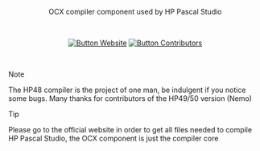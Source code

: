
<div align = center>

OCX compiler component used by HP Pascal Studio

<br>

[![Button Website]][Website]
[![Button Contributors]][Googlegroup]

</div>

<br>

> [!NOTE]  
> The HP48 compiler is the project of one man, be indulgent if you notice some bugs.
> Many thanks for contributors of the HP49/50 version (Nemo)

> [!TIP]
> Please go to the official website in order to get all files needed to compile HP Pascal Studio, the OCX component is just the compiler core

<br>

<!-- 🎮 🎮 🎮 🎮 🎮 🎮 🎮 🎮 🎮   Quicklinks   🎮 🎮 🎮 🎮 🎮 🎮 🎮 🎮 🎮 --->

[Website]: http://hppascal.free.fr/
[Googlegroup]: https://groups.google.com/g/comp.sys.hp48/c/2BaZVF7n0Og/

<!-- 🎮 🎮 🎮 🎮 🎮 🎮 🎮 🎮 🎮 🎮  Badges  🎮 🎮 🎮 🎮 🎮 🎮 🎮 🎮 🎮 🎮 --->

[Button Contributors]: https://img.shields.io/badge/Contributors-54b7dd?style=for-the-badge
[Button Website]: https://img.shields.io/badge/Website-736e9b?style=for-the-badge
